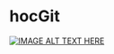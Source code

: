 # hocGit

[![IMAGE ALT TEXT HERE](http://img.youtube.com/vi/X5bT8EB6SiM&t=140s/0.jpg)](http://www.youtube.com/watch?v=X5bT8EB6SiM&t=140s)
